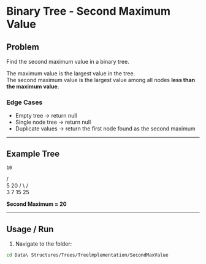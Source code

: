 # Binary Tree - Second Maximum Value

## Problem
Find the second maximum value in a binary tree.

The maximum value is the largest value in the tree.  
The second maximum value is the largest value among all nodes **less than the maximum value**.

### Edge Cases
- Empty tree → return null
- Single node tree → return null
- Duplicate values → return the first node found as the second maximum

---

## Example Tree

    10
   /  \
  5    20
 / \   / \
3   7 15 25


**Second Maximum = 20**

---

## Usage / Run

1. Navigate to the folder:
```bash
cd Data\ Structures/Trees/Treelmplementation/SecondMaxValue

